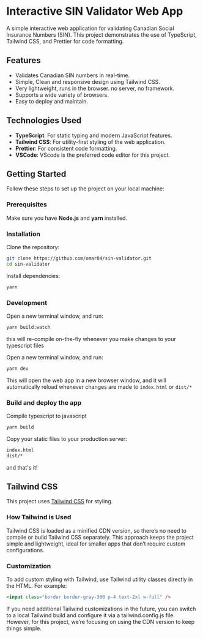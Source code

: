 # Interactive SIN Validator Web App

A simple interactive web application for validating Canadian Social Insurance Numbers (SIN). This project demonstrates the use of TypeScript, Tailwind CSS, and Prettier for code formatting.

## Features

- Validates Canadian SIN numbers in real-time.
- Simple, Clean and responsive design using Tailwind CSS.
- Very lightweight, runs in the browser. no server, no framework.
- Supports a wide variety of browsers.
- Easy to deploy and maintain.

## Technologies Used

- **TypeScript**: For static typing and modern JavaScript features.
- **Tailwind CSS**: For utility-first styling of the web application.
- **Prettier**: For consistent code formatting.
- **VSCode**: VScode is the preferred code editor for this project.

## Getting Started

Follow these steps to set up the project on your local machine:

### Prerequisites

Make sure you have **Node.js** and **yarn** installed.

### Installation

Clone the repository:

```bash
git clone https://github.com/omar84/sin-validator.git
cd sin-validator
```

Install dependencies:

```bash
yarn
```

### Development

Open a new terminal window, and run:

```bash
yarn build:watch
```

this will re-compile on-the-fly whenever you make changes to your typescript files

Open a new terminal window, and run:

```bash
yarn dev
```

This will open the web app in a new browser window, and it will automatically reload whenever changes are made to `index.html` or `dist/*`

### Build and deploy the app

Compile typescript to javascript

```bash
yarn build
```

Copy your static files to your production server:

```bash
index.html
dist/*
```

and that's it!

## Tailwind CSS

This project uses [Tailwind CSS](https://tailwindcss.com/) for styling.

### How Tailwind is Used

Tailwind CSS is loaded as a minified CDN version, so there’s no need to compile or build Tailwind CSS separately. This approach keeps the project simple and lightweight, ideal for smaller apps that don’t require custom configurations.

### Customization

To add custom styling with Tailwind, use Tailwind utility classes directly in the HTML. For example:

```html
<input class="border border-gray-300 p-4 text-2xl w-full" />
```

If you need additional Tailwind customizations in the future, you can switch to a local Tailwind build and configure it via a tailwind.config.js file. However, for this project, we’re focusing on using the CDN version to keep things simple.
